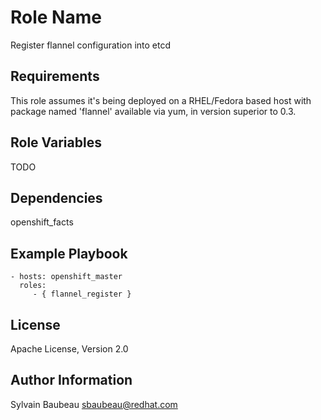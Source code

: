Role Name
=========

Register flannel configuration into etcd

Requirements
------------

This role assumes it's being deployed on a RHEL/Fedora based host with package
named 'flannel' available via yum, in version superior to 0.3.

Role Variables
--------------

TODO

Dependencies
------------

openshift_facts

Example Playbook
----------------

    - hosts: openshift_master
      roles:
         - { flannel_register }

License
-------

Apache License, Version 2.0

Author Information
------------------

Sylvain Baubeau <sbaubeau@redhat.com>
